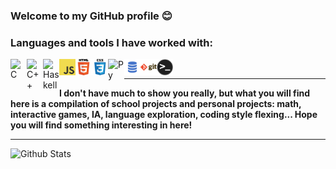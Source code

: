 ### Welcome to my GitHub profile :blush:

### Languages and tools I have worked with:

[<img align="left" alt="C" width="26px" src="https://techwizard.netlify.app/Assets/C.png" />]()
[<img align="left" alt="C++" width="26px" src="https://user-images.githubusercontent.com/42747200/46140125-da084900-c26d-11e8-8ea7-c45ae6306309.png" />]()
[<img align="left" alt="Haskell" width="26px" src="https://img.stackshare.io/service/1069/oCgm29k9.png" />]()
[<img align="left" alt="JS" width="26px" src="https://raw.githubusercontent.com/github/explore/80688e429a7d4ef2fca1e82350fe8e3517d3494d/topics/javascript/javascript.png" />]()
[<img align="left" alt="HTML" width="26px" src="https://raw.githubusercontent.com/github/explore/80688e429a7d4ef2fca1e82350fe8e3517d3494d/topics/html/html.png" />]()
[<img align="left" alt="CSS" width="26px" src="https://raw.githubusercontent.com/github/explore/80688e429a7d4ef2fca1e82350fe8e3517d3494d/topics/css/css.png" />]()
[<img align="left" alt="Py" width="26px" src="https://upload.wikimedia.org/wikipedia/commons/thumb/c/c3/Python-logo-notext.svg/1024px-Python-logo-notext.svg.png" />]()
[<img align="left" alt="SQL" width="26px" src="https://raw.githubusercontent.com/github/explore/80688e429a7d4ef2fca1e82350fe8e3517d3494d/topics/sql/sql.png" />]()
[<img align="left" alt="Git" width="26px" src="https://raw.githubusercontent.com/github/explore/80688e429a7d4ef2fca1e82350fe8e3517d3494d/topics/git/git.png" />]()
[<img align="left" alt="Terminal" width="26px" src="https://raw.githubusercontent.com/github/explore/80688e429a7d4ef2fca1e82350fe8e3517d3494d/topics/terminal/terminal.png" />]()

<br />

---

<b>I don't have much to show you really, but what you will find here is a compilation of school projects and personal projects: math, interactive games, IA, language exploration, coding style flexing... Hope you will find something interesting in here!</b>

---

[<img align="left" alt="Github Stats" src="https://github-readme-stats.vercel.app/api?username=QuentindiMeo&count_private=true&include_all_commits=true&show_icons=true&hide_border=true" />]()
